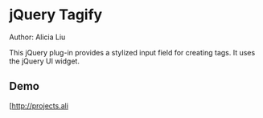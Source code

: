 jQuery Tagify
=============
Author: Alicia Liu

This jQuery plug-in provides a stylized input field for creating tags. It uses the jQuery UI widget.

Demo
----
[http://projects.ali